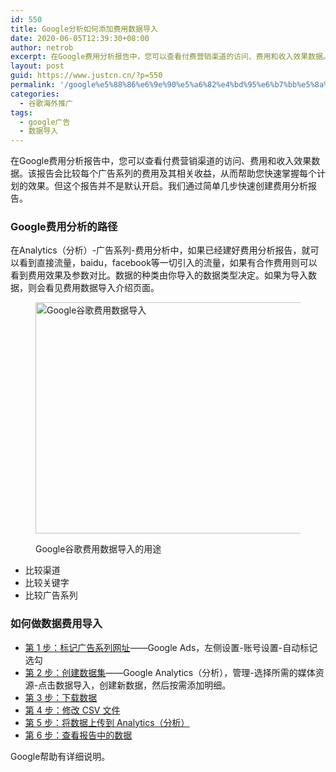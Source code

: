 ```yaml
---
id: 550
title: Google分析如何添加费用数据导入
date: 2020-06-05T12:39:30+08:00
author: netrob
excerpt: 在Google费用分析报告中，您可以查看付费营销渠道的访问、费用和收入效果数据。该报告会比较每个广告系列的费用及其相关收益，从而帮助您快速掌握每个计划的效果。但这个报告并不是默认开启。我们通过简单几步快速创建费用分析报告。
layout: post
guid: https://www.justcn.cn/?p=550
permalink: '/google%e5%88%86%e6%9e%90%e5%a6%82%e4%bd%95%e6%b7%bb%e5%8a%a0%e8%b4%b9%e7%94%a8%e6%95%b0%e6%8d%ae%e5%af%bc%e5%85%a5/'
categories:
  - 谷歌海外推广
tags:
  - google广告
  - 数据导入
---
```

在Google费用分析报告中，您可以查看付费营销渠道的访问、费用和收入效果数据。该报告会比较每个广告系列的费用及其相关收益，从而帮助您快速掌握每个计划的效果。但这个报告并不是默认开启。我们通过简单几步快速创建费用分析报告。

### Google费用分析的路径

在Analytics（分析）-广告系列-费用分析中，如果已经建好费用分析报告，就可以看到直接流量，baidu，facebook等一切引入的流量，如果有合作费用则可以看到费用效果及参数对比。数据的种类由你导入的数据类型决定。如果为导入数据，则会看见费用数据导入介绍页面。<figure class="wp-block-image size-large">

<img loading="lazy" width="966" height="370" src="https://www.justcn.cn/wp-content/uploads/2020/06/Google谷歌费用数据导入.jpg" alt="Google谷歌费用数据导入" class="wp-image-551" srcset="https://www.justcn.cn/wp-content/uploads/2020/06/Google谷歌费用数据导入.jpg 966w, https://www.justcn.cn/wp-content/uploads/2020/06/Google谷歌费用数据导入-300x115.jpg 300w, https://www.justcn.cn/wp-content/uploads/2020/06/Google谷歌费用数据导入-768x294.jpg 768w, https://www.justcn.cn/wp-content/uploads/2020/06/Google谷歌费用数据导入-660x253.jpg 660w" sizes="(max-width: 966px) 100vw, 966px" /> <figcaption>Google谷歌费用数据导入的用途</figcaption></figure> 

  * 比较渠道
  * 比较关键字
  * 比较广告系列

### 如何做数据费用导入

  * [第 1 步：标记广告系列网址](https://www.google.com/tools/feedback/content_frame?type=IN_APP&locale=zh-Hans&authuser=0#step1)——Google Ads，左侧设置-账号设置-自动标记选勾
  * [第 2 步：创建数据集](https://www.google.com/tools/feedback/content_frame?type=IN_APP&locale=zh-Hans&authuser=0#step2)——Google Analytics（分析），管理-选择所需的媒体资源-点击数据导入，创建新数据，然后按需添加明细。
  * [第 3 步：下载数据](https://www.google.com/tools/feedback/content_frame?type=IN_APP&locale=zh-Hans&authuser=0#step3)
  * [第 4 步：修改 CSV 文件](https://www.google.com/tools/feedback/content_frame?type=IN_APP&locale=zh-Hans&authuser=0#step4)
  * [第 5 步：将数据上传到 Analytics（分析）](https://www.google.com/tools/feedback/content_frame?type=IN_APP&locale=zh-Hans&authuser=0#step5)
  * [第 6 步：查看报告中的数据](https://www.google.com/tools/feedback/content_frame?type=IN_APP&locale=zh-Hans&authuser=0#step6)

Google帮助有详细说明。